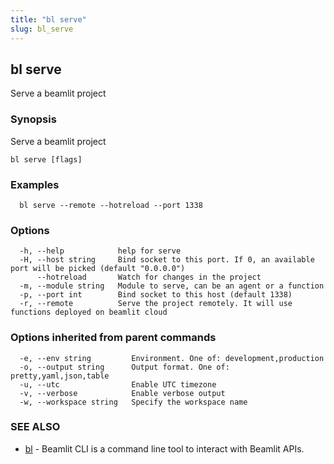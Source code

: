 ```yaml
---
title: "bl serve"
slug: bl_serve
---
```

## bl serve

Serve a beamlit project

### Synopsis

Serve a beamlit project

```
bl serve [flags]
```

### Examples

```
  bl serve --remote --hotreload --port 1338
```

### Options

```
  -h, --help            help for serve
  -H, --host string     Bind socket to this port. If 0, an available port will be picked (default "0.0.0.0")
      --hotreload       Watch for changes in the project
  -m, --module string   Module to serve, can be an agent or a function
  -p, --port int        Bind socket to this host (default 1338)
  -r, --remote          Serve the project remotely. It will use functions deployed on beamlit cloud
```

### Options inherited from parent commands

```
  -e, --env string         Environment. One of: development,production
  -o, --output string      Output format. One of: pretty,yaml,json,table
  -u, --utc                Enable UTC timezone
  -v, --verbose            Enable verbose output
  -w, --workspace string   Specify the workspace name
```

### SEE ALSO

* [bl](bl.md)	 - Beamlit CLI is a command line tool to interact with Beamlit APIs.

